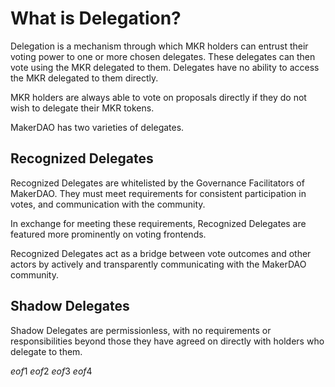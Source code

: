 # What is Delegation?

Delegation is a mechanism through which MKR holders can entrust their voting power to one or more chosen delegates. These delegates can then vote using the MKR delegated to them. Delegates have no ability to access the MKR delegated to them directly.

MKR holders are always able to vote on proposals directly if they do not wish to delegate their MKR tokens.

MakerDAO has two varieties of delegates.

## Recognized Delegates
Recognized Delegates are whitelisted by the Governance Facilitators of MakerDAO. They must meet requirements for consistent participation in votes, and communication with the community.

In exchange for meeting these requirements, Recognized Delegates are featured more prominently on voting frontends.

Recognized Delegates act as a bridge between vote outcomes and other actors by actively and transparently communicating with the MakerDAO community.

## Shadow Delegates
Shadow Delegates are permissionless, with no requirements or responsibilities beyond those they have agreed on directly with holders who delegate to them.

$eof1$
$eof2$
$eof3$
$eof4$